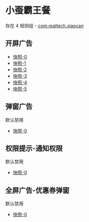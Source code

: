 # 小蚕霸王餐

存在 4 规则组 - [com.realtech.xiaocan](/src/apps/com.realtech.xiaocan.ts)

## 开屏广告

- [快照-0](https://i.gkd.li/import/12843368)
- [快照-1](https://i.gkd.li/import/13363222)
- [快照-2](https://i.gkd.li/import/13363246)
- [快照-3](https://i.gkd.li/import/12854728)
- [快照-4](https://i.gkd.li/import/13694858)
- [快照-5](https://i.gkd.li/import/13794403)

## 弹窗广告

默认禁用

- [快照-0](https://i.gkd.li/import/13694864)

## 权限提示-通知权限

默认禁用

- [快照-0](https://i.gkd.li/import/14196198)

## 全屏广告-优惠券弹窗

默认禁用

- [快照-0](https://i.gkd.li/import/14196232)
